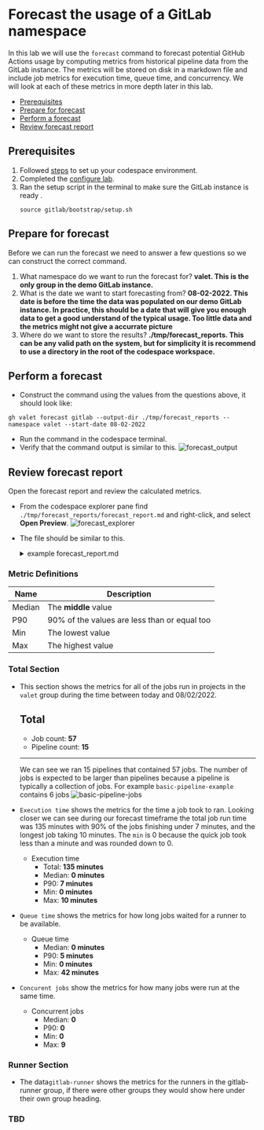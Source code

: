 # Forecast the usage of a GitLab namespace
In this lab we will use the `forecast` command to forecast potential GitHub Actions usage by computing metrics from historical pipeline data from the GitLab instance.  The metrics will be stored on disk in a markdown file and include job metrics for execution time, queue time, and concurrency.  We will look at each of these metrics in more depth later in this lab.

- [Prerequisites](#prerequisites)
- [Prepare for forecast](#prepare-for-forecast)
- [Perform a forecast](#perform-a-forecast)
- [Review forecast report](#review-forecast-report)

## Prerequisites

1. Followed [steps](../gitlab#readme) to set up your codespace environment.
2. Completed the [configure lab](../gitlab/valet-configure-lab.md).
3. Ran the setup script in the terminal to make sure the GitLab instance is ready .
   ```
   source gitlab/bootstrap/setup.sh
   ```

## Prepare for forecast
Before we can run the forecast we need to answer a few questions so we can construct the correct command.
1) What namespace do we want to run the forecast for?  __valet. This is the only group in the demo GitLab instance.__
2) What is the date we want to start forecasting from?  __08-02-2022. This date is before the time the data was populated on our demo GitLab instance. In practice, this should be a date that will give you enough data to get a good understand of the typical usage.  Too little data and the metrics might not give a accurrate picture__
3) Where do we want to store the results? __./tmp/forecast_reports. This can be any valid path on the system, but for simplicity it is recommend to use a directory in the root of the codespace workspace.__

## Perform a forecast
- Construct the command using the values from the questions above, it should look like:
```
gh valet forecast gitlab --output-dir ./tmp/forecast_reports --namespace valet --start-date 08-02-2022
```
- Run the command in the codespace terminal.
- Verify that the command output is similar to this.
  ![forecast_output](https://user-images.githubusercontent.com/18723510/185232893-1ed46bca-f310-47dc-804c-40c13737f231.png)

## Review forecast report
Open the forecast report and review the calculated metrics. 
- From the codespace explorer pane find `./tmp/forecast_reports/forecast_report.md` and right-click, and select __Open Preview__.
  ![forecast_explorer](https://user-images.githubusercontent.com/18723510/185234641-948a551b-316f-4cce-9e7d-4c078ae11a04.png)
- The file should be similar to this.
  <details>
  <summary>example forecast_report.md</summary>
  
  # Forecast report for [GitLab](http://localhost/valet)

  - Valet version: **0.1.0.13432(03b5bc9370a8f0073c0cc1a4b25f6b81d0005c0f)**
  - Performed at: **8/17/22 at 20:00**
  - Date range: **2/8/22 - 8/17/22**

  ## Total

  - Job count: **57**
  - Pipeline count: **15**

  - Execution time

    - Total: **135 minutes**
    - Median: **0 minutes**
    - P90: **7 minutes**
    - Min: **0 minutes**
    - Max: **10 minutes**

  - Queue time

    - Median: **0 minutes**
    - P90: **5 minutes**
    - Min: **0 minutes**
    - Max: **42 minutes**

  - Concurrent jobs

    - Median: **0**
    - P90: **0**
    - Min: **0**
    - Max: **9**

  ---

  ## gitlab-runner

  - Job count: **57**
  - Pipeline count: **15**

  - Execution time

    - Total: **135 minutes**
    - Median: **0 minutes**
    - P90: **7 minutes**
    - Min: **0 minutes**
    - Max: **10 minutes**

  - Queue time

    - Median: **0 minutes**
    - P90: **5 minutes**
    - Min: **0 minutes**
    - Max: **42 minutes**

  - Concurrent jobs

    - Median: **0**
    - P90: **0**
    - Min: **0**
    - Max: **9**

  > Note: Concurrent jobs are calculated by using a sliding window of 1m 0s.
   
  </details>
  
### Metric Definitions
|  Name | Description |
| ----- | ----------- |
| Median | The __middle__ value |
| P90 | 90% of the values are less than or equal too |
| Min | The lowest value |
| Max | The highest value |
   
### Total Section
- This section shows the metrics for all of the jobs run in projects in the `valet` group during the time between today and 08/02/2022. 
   ## Total

   - Job count: **57**
   - Pipeline count: **15**
   ---
  We can see we ran 15 pipelines that contained 57 jobs.  The number of jobs is expected to be larger than pipelines because a pipeline is typically a collection of jobs. For example `basic-pipeline-example` contains 6 jobs
  ![basic-pipeline-jobs](https://user-images.githubusercontent.com/18723510/185423928-ec1b13b5-01fc-4e48-bbe5-0a77be7cecea.png)

-  `Execution time` shows the metrics for the time a job took to ran. Looking closer we can see during our forecast timeframe the total job run time was 135 minutes with 90% of the jobs finishing under 7 minutes, and the longest job taking 10 minutes.  The `min` is 0 because the quick job took less than a minute and was rounded down to 0.
     - Execution time
       - Total: **135 minutes**
       - Median: **0 minutes**
       - P90: **7 minutes**
       - Min: **0 minutes**
       - Max: **10 minutes**
    
- `Queue time` shows the metrics for how long jobs waited for a runner to be available.  
     - Queue time
       - Median: **0 minutes**
       - P90: **5 minutes**
       - Min: **0 minutes**
       - Max: **42 minutes**
- `Concurent jobs` show the metrics for how many jobs were run at the same time.
     - Concurrent jobs
       - Median: **0**
       - P90: **0**
       - Min: **0**
       - Max: **9**
### Runner Section
- The data`gitlab-runner` shows the metrics for the runners in the gitlab-runner group, if there were other groups they would show here under their own group heading.
  
  
### TBD

